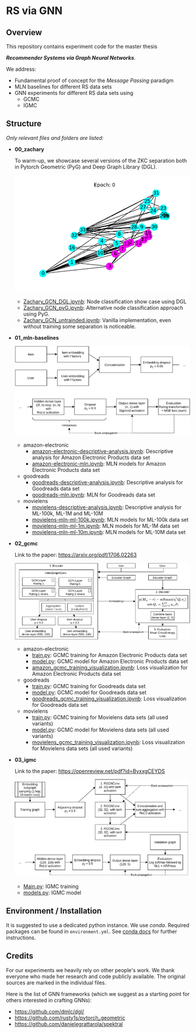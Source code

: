 # RS via GNN

## Overview
This repository contains experiment code for the 
master thesis 

***Recommender Systems via Graph Neural Networks***.

We address:
* Fundamental proof of concept for the _Message Passing_ paradigm
* MLN baselines for different RS data sets
* GNN experiments for different RS data sets using
  * GCMC
  * IGMC

## Structure
_Only relevant files and folders are listed:_
* __00_zachary__
  
    To warm-up, we showcase several versions of the ZKC separation both in Pytorch Geometric (PyG) and Deep Graph Library (DGL).

    ![ZKC separation](00_zachary/zkc-separation.gif "ZKC separation")

  * [Zachary_GCN_DGL.ipynb](00_zachary/Zachary_GCN_DGL.ipynb): Node classification show case using DGL
  * [Zachary_GCN_pyG.ipynb](00_zachary/Zachary_GCN_pyG.ipynb): Alternative node classification approach using PyG.
  * [Zachary_GCN_untrainded.ipynb](00_zachary/Zachary_GCN_untrained.ipynb): Vanilla implementation, even without training some separation is noticeable.
* __01_mln-baselines__
  
  ![MLN architecture](01_mln-baselines/baseline-mln-architecture.png "MLN architecture")
  
  * amazon-electronic
    * [amazon-electronic-descriptive-analysis.ipynb](01_mln-baselines/amazon-electronic/amazon-electronic-descriptive-analysis.ipynb): Descriptive analysis for Amazon Electronic Products data set
    * [amazon-electronic-mln.ipynb](01_mln-baselines/amazon-electronic/amazon-electronic-mln.ipynb): MLN models for Amazon Electronic Products data set
  * goodreads
    * [goodreads-descriptive-analysis.ipynb](01_mln-baselines/goodreads/goodreads-descriptive-analysis.ipynb): Descriptive analysis for Goodreads data set
    * [goodreads-mln.ipynb](01_mln-baselines/goodreads/goodreads-mln.ipynb): MLN for Goodreads data set
  * movielens
    * [movielens-descriptive-analysis.ipynb](01_mln-baselines/movielens/movielens-descriptive-analysis.ipynb): Descriptive analysis for ML-100k, ML-1M and ML-10M
    * [movielens-mln-ml-100k.ipynb](01_mln-baselines/movielens/movielens-mln-ml-100k.ipynb): MLN models for ML-100k data set
    * [movielens-mln-ml-1m.ipynb](01_mln-baselines/movielens/movielens-mln-ml-1m.ipynb): MLN models for ML-1M data set
    * [movielens-mln-ml-10m.ipynb](01_mln-baselines/movielens/movielens-mln-ml-10m.ipynb): MLN models for ML-10M data set
* __02_gcmc__

  Link to the paper: https://arxiv.org/pdf/1706.02263
  
  ![GCMC architecture](02_gcmc/gcmc-architecture.png "GCMC architecture")
  
  * amazon-electronic
    * [train.py](02_gcmc/amazon-electronic/train.py): GCMC training for Amazon Electronic Products data set
    * [model.py](02_gcmc/amazon-electronic/model.py): GCMC model for Amazon Electronic Products data set
    * [amazon_gcmc_training_visualization.ipynb](02_gcmc/amazon-electronic/amazon_gcmc_training_visualization.ipynb): Loss visualization for Amazon Electronic Products data set
  * goodreads
    * [train.py](02_gcmc/goodreads/train.py): GCMC training for Goodreads data set
    * [model.py](02_gcmc/goodreads/model.py): GCMC model for Goodreads data set
    * [goodreads_gcmc_training_visualization.ipynb](02_gcmc/goodreads/goodreads_gcmc_training_visualization.ipynb): Loss visualization for Goodreads data set
  * movielens
    * [train.py](02_gcmc/movielens/train.py): GCMC training for Movielens data sets (all used variants)
    * [model.py](02_gcmc/movielens/model.py): GCMC model for Movielens data sets (all used variants)
    * [movielens_gcmc_training_visualization.ipynb](02_gcmc/movielens/movielens_gcmc_training_visualization.ipynb): Loss visualization for Movielens data sets (all used variants)
    
* __03_igmc__

  Link to the paper: https://openreview.net/pdf?id=ByxxgCEYDS

  ![IGMC architecture](03_igmc/igmc-architecture.png "IGCM architecture")
  
  * [Main.py](03_igmc/Main.py): IGMC training
  * [models.py](03_igmc/models.py): IGMC model 
    
## Environment / Installation

It is suggested to use a dedicated python instance.
We use _conda_. Required packages can be found in `environment.yml`.
See [conda docs](https://docs.conda.io/projects/conda/en/latest/user-guide/tasks/manage-environments.html#creating-an-environment-from-an-environment-yml-file) for further instructions.


## Credits
For our experiments we heavily rely on other people's work.
We thank everyone who made her research and code publicly available.
The original sources are marked in the individual files.

Here is the list of GNN frameworks (which we suggest as a starting point for others interested in crafting GNNs):
* https://github.com/dmlc/dgl/
* https://github.com/rusty1s/pytorch_geometric
* https://github.com/danielegrattarola/spektral